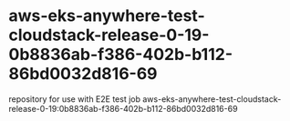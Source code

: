 # aws-eks-anywhere-test-cloudstack-release-0-19-0b8836ab-f386-402b-b112-86bd0032d816-69
repository for use with E2E test job aws-eks-anywhere-test-cloudstack-release-0-19:0b8836ab-f386-402b-b112-86bd0032d816-69
